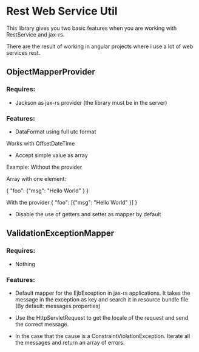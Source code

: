 # Rest Web Service Util

This library gives you two basic features when you are working with RestService and jax-rs.

There are the result of working in angular projects where i use a lot of web services rest.


## ObjectMapperProvider

### Requires:
- Jackson as jax-rs provider (the library must be in the server)

### Features:
- DataFormat using full utc format

Works with OffsetDateTime


- Accept simple value as array

Example: 
Without the provider

Array with one element:

{
    "foo": {"msg": "Hello World" }
}

With the provider
{
    "foo": [{"msg": "Hello World" }]
}

- Disable the use of getters and setter as mapper by default

## ValidationExceptionMapper

### Requires:
- Nothing

### Features:
- Default mapper for the EjbException in jax-rs applications. It takes the message in the exception as key and search it in resource bundle file. (By default: messages.properties)

- Use the HttpServletRequest to get the locale of the request and send the correct message.

- In the case that the cause is a ConstraintViolationException. Iterate all the messages and return an array of errors.
